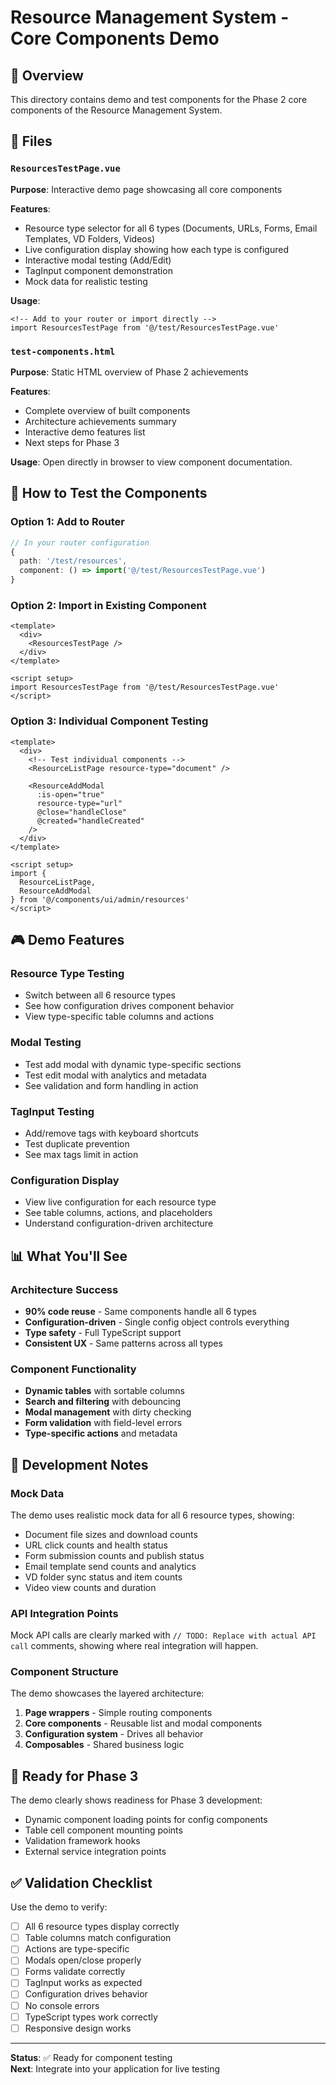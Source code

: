 # Resource Management System - Core Components Demo

## 🎯 Overview

This directory contains demo and test components for the Phase 2 core components of the Resource Management System.

## 📁 Files

### `ResourcesTestPage.vue`
**Purpose**: Interactive demo page showcasing all core components

**Features**:
- Resource type selector for all 6 types (Documents, URLs, Forms, Email Templates, VD Folders, Videos)
- Live configuration display showing how each type is configured
- Interactive modal testing (Add/Edit)
- TagInput component demonstration
- Mock data for realistic testing

**Usage**:
```vue
<!-- Add to your router or import directly -->
import ResourcesTestPage from '@/test/ResourcesTestPage.vue'
```

### `test-components.html`
**Purpose**: Static HTML overview of Phase 2 achievements

**Features**:
- Complete overview of built components
- Architecture achievements summary
- Interactive demo features list
- Next steps for Phase 3

**Usage**:
Open directly in browser to view component documentation.

## 🚀 How to Test the Components

### Option 1: Add to Router
```typescript
// In your router configuration
{
  path: '/test/resources',
  component: () => import('@/test/ResourcesTestPage.vue')
}
```

### Option 2: Import in Existing Component
```vue
<template>
  <div>
    <ResourcesTestPage />
  </div>
</template>

<script setup>
import ResourcesTestPage from '@/test/ResourcesTestPage.vue'
</script>
```

### Option 3: Individual Component Testing
```vue
<template>
  <div>
    <!-- Test individual components -->
    <ResourceListPage resource-type="document" />
    
    <ResourceAddModal 
      :is-open="true"
      resource-type="url"
      @close="handleClose"
      @created="handleCreated"
    />
  </div>
</template>

<script setup>
import { 
  ResourceListPage, 
  ResourceAddModal 
} from '@/components/ui/admin/resources'
</script>
```

## 🎮 Demo Features

### Resource Type Testing
- Switch between all 6 resource types
- See how configuration drives component behavior
- View type-specific table columns and actions

### Modal Testing
- Test add modal with dynamic type-specific sections
- Test edit modal with analytics and metadata
- See validation and form handling in action

### TagInput Testing
- Add/remove tags with keyboard shortcuts
- Test duplicate prevention
- See max tags limit in action

### Configuration Display
- View live configuration for each resource type
- See table columns, actions, and placeholders
- Understand configuration-driven architecture

## 📊 What You'll See

### Architecture Success
- **90% code reuse** - Same components handle all 6 types
- **Configuration-driven** - Single config object controls everything
- **Type safety** - Full TypeScript support
- **Consistent UX** - Same patterns across all types

### Component Functionality
- **Dynamic tables** with sortable columns
- **Search and filtering** with debouncing
- **Modal management** with dirty checking
- **Form validation** with field-level errors
- **Type-specific actions** and metadata

## 🔧 Development Notes

### Mock Data
The demo uses realistic mock data for all 6 resource types, showing:
- Document file sizes and download counts
- URL click counts and health status
- Form submission counts and publish status
- Email template send counts and analytics
- VD folder sync status and item counts
- Video view counts and duration

### API Integration Points
Mock API calls are clearly marked with `// TODO: Replace with actual API call` comments, showing where real integration will happen.

### Component Structure
The demo showcases the layered architecture:
1. **Page wrappers** - Simple routing components
2. **Core components** - Reusable list and modal components  
3. **Configuration system** - Drives all behavior
4. **Composables** - Shared business logic

## 🚀 Ready for Phase 3

The demo clearly shows readiness for Phase 3 development:
- Dynamic component loading points for config components
- Table cell component mounting points
- Validation framework hooks
- External service integration points

## ✅ Validation Checklist

Use the demo to verify:
- [ ] All 6 resource types display correctly
- [ ] Table columns match configuration
- [ ] Actions are type-specific
- [ ] Modals open/close properly
- [ ] Forms validate correctly
- [ ] TagInput works as expected
- [ ] Configuration drives behavior
- [ ] No console errors
- [ ] TypeScript types work correctly
- [ ] Responsive design works

---

**Status**: ✅ Ready for component testing  
**Next**: Integrate into your application for live testing